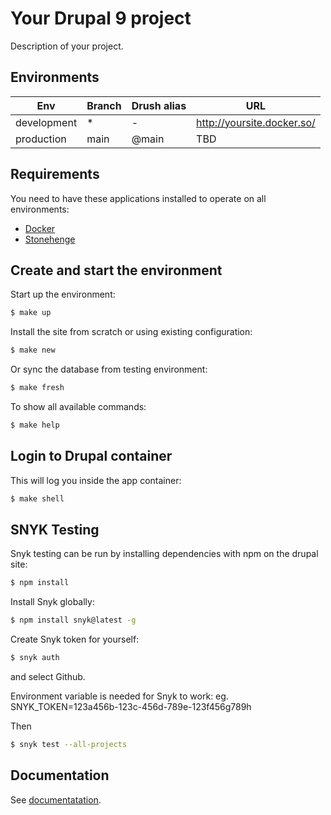 # Your Drupal 9 project

Description of your project.

## Environments

Env | Branch | Drush alias | URL
--- | ------ | ----------- | ---
development | * | - | http://yoursite.docker.so/
production | main | @main | TBD

## Requirements

You need to have these applications installed to operate on all environments:

- [Docker](https://github.com/druidfi/guidelines/blob/master/docs/docker.md)
- [Stonehenge](https://github.com/druidfi/stonehenge)

## Create and start the environment

Start up the environment:

```bash
$ make up
```

Install the site from scratch or using existing configuration:

```bash
$ make new
```

Or sync the database from testing environment:

```bash
$ make fresh
```

To show all available commands:

```bash
$ make help
```

## Login to Drupal container

This will log you inside the app container:

```bash
$ make shell
```

## SNYK Testing

Snyk testing can be run by installing dependencies with npm on the drupal site:

```bash
$ npm install
```

Install Snyk globally:
```bash
$ npm install snyk@latest -g
```

Create Snyk token for yourself:
```bash
$ snyk auth
```
and select Github.

Environment variable is needed for Snyk to work:
eg. SNYK_TOKEN=123a456b-123c-456d-789e-123f456g789h

Then
```bash
$ snyk test --all-projects
```

## Documentation

See [documentatation](https://github.com/City-of-Helsinki/drupal-helfi-platform/tree/main/documentation).
